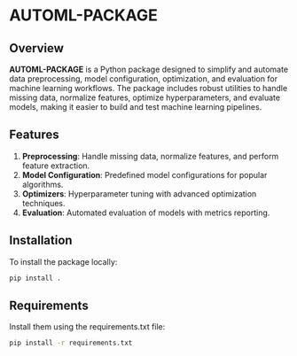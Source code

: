 # **AUTOML-PACKAGE**

## **Overview**

**AUTOML-PACKAGE** is a Python package designed to simplify and automate data preprocessing, model configuration, optimization, and evaluation for machine learning workflows. The package includes robust utilities to handle missing data, normalize features, optimize hyperparameters, and evaluate models, making it easier to build and test machine learning pipelines.

## **Features**

1. **Preprocessing**: Handle missing data, normalize features, and perform feature extraction.
2. **Model Configuration**: Predefined model configurations for popular algorithms.
3. **Optimizers**: Hyperparameter tuning with advanced optimization techniques.
4. **Evaluation**: Automated evaluation of models with metrics reporting.

## **Installation**

To install the package locally:

```bash
pip install .


```
## **Requirements**

Install them using the requirements.txt file:


```bash
pip install -r requirements.txt
